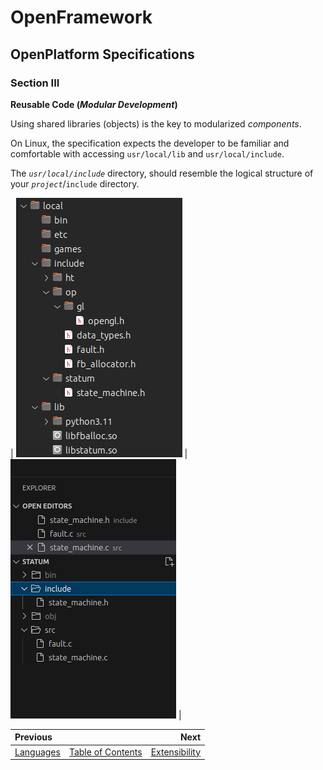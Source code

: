 # OpenFramework
## OpenPlatform Specifications

### Section III

**Reusable Code (_Modular Development_)**

Using shared libraries (objects) is the key to modularized *components*.

On Linux, the specification expects the developer to be familiar and comfortable with accessing `usr/local/lib` and `usr/local/include`.

The *`usr/local/include`* directory, should resemble the logical structure of your *`project`*/`include` directory.  

| ![usr_local_dirs](images/usr_local_dirs.png) | ![VS Code Project](images/project_includes.png) |

| Previous | | Next |  
| :-------------- | :--------------: | --------------: |  
| [Languages](languages.md)       |   [Table of Contents](../README.md)   | [Extensibility](extensibility.md) |
